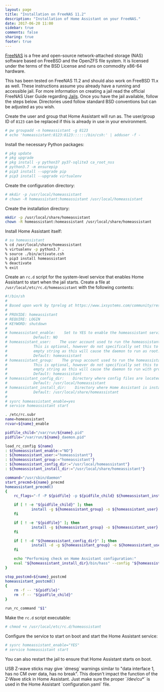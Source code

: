 ```yaml
---
layout: page
title: "Installation on FreeNAS 11.2"
description: "Installation of Home Assistant on your FreeNAS."
date: 2017-06-20 11:00
sidebar: true
comments: false
sharing: true
footer: true
---
```


[FreeNAS](https://www.freenas.org) is a free and open-source network-attached storage (NAS) software based on FreeBSD and the OpenZFS file system. It is licensed under the terms of the BSD License and runs on commodity x86-64 hardware.

This has been tested on FreeNAS 11.2 and should also work on FreeBSD 11.x as well. These instructions assume you already have a running and accessible jail. For more information on creating a jail read the official FreeNAS User Guide regarding [Jails](https://www.ixsystems.com/documentation/freenas/11.2/jails.html). Once you have the jail available, follow the steps below. Directories used follow standard BSD conventions but can be adjusted as you wish.

Create the user and group that Home Assistant will run as. The user/group ID of `8123` can be replaced if this is already in use in your environment.

```bash
# pw groupadd -n homeassistant -g 8123
# echo 'homeassistant:8123:8123::::::/bin/csh:' | adduser -f -
```

Install the necessary Python packages:

```bash
# pkg update
# pkg upgrade
# pkg install -y python37 py37-sqlite3 ca_root_nss
# python3.7 -m ensurepip
# pip3 install --upgrade pip
# pip3 install --upgrade virtualenv
```

Create the configuration directory:

```bash
# mkdir -p /usr/local/homeassistant
# chown -R homeassistant:homeassistant /usr/local/homeassistant
```

Create the installation directory:

```bash
mkdir -p /usr/local/share/homeassistant
chown -R homeassistant:homeassistant /usr/local/share/homeassistant
```

Install Home Assistant itself:

```bash
# su homeassistant
% cd /usr/local/share/homeassistant
% virtualenv -p python3.7 .
% source ./bin/activate.csh
% pip3 install homeassistant
% deactivate
% exit
```

Create an `rc.d` script for the system-level service that enables Home Assistant to start when the jail starts. Create a file at `/usr/local/etc/rc.d/homeassistant` with the following contents:

```bash
#!/bin/sh
#
# Based upon work by tprelog at https://www.ixsystems.com/community/resources/fn-11-2-iocage-home-assistant-jail-plugins-for-node-red-mosquitto-amazon-dash-tasmoadmin.102/
#
# PROVIDE: homeassistant
# REQUIRE: LOGIN
# KEYWORD: shutdown
#
# homeassistant_enable:    Set to YES to enable the homeassistant service.
#            Default: NO
# homeassistant_user:    The user account used to run the homeassistant daemon.
#            This is optional, however do not specifically set this to an
#            empty string as this will cause the daemon to run as root.
#            Default: homeassistant
# homeassistant_group:    The group account used to run the homeassistant daemon.
#            This is optional, however do not specifically set this to an
#            empty string as this will cause the daemon to run with group wheel.
#            Default: homeassistant
# homeassistant_config_dir:    Directory where config files are located.
#            Default: /usr/local/homeassistant
# homeassistant_install_dir:    Directory where Home Assistant is installed.
#            Default: /usr/local/share/homeassistant
#
# sysrc homeassistant_enable=yes
# service homeassistant start

. /etc/rc.subr
name=homeassistant
rcvar=${name}_enable

pidfile_child="/var/run/${name}.pid"
pidfile="/var/run/${name}_daemon.pid"

load_rc_config ${name}
: ${homeassistant_enable:="NO"}
: ${homeassistant_user:="homeassistant"}
: ${homeassistant_group:="homeassistant"}
: ${homeassistant_config_dir:="/usr/local/homeassistant"}
: ${homeassistant_install_dir:="/usr/local/share/homeassistant"}

command="/usr/sbin/daemon"
start_precmd=${name}_precmd
homeassistant_precmd()
{
    rc_flags="-f -P ${pidfile} -p ${pidfile_child} ${homeassistant_install_dir}/bin/hass --config ${homeassistant_config_dir} ${rc_flags}"

    if [ ! -e "${pidfile_child}" ]; then
            install -g ${homeassistant_group} -o ${homeassistant_user} -- /dev/null "${pidfile_child}";
    fi

    if [ ! -e "${pidfile}" ]; then
            install -g ${homeassistant_group} -o ${homeassistant_user} -- /dev/null "${pidfile}";
    fi

    if [ ! -d "${homeassistant_config_dir}" ]; then
            install -d -g ${homeassistant_group} -o ${homeassistant_user} -- "${homeassistant_config_dir}";
    fi

    echo "Performing check on Home Assistant configuration:"
    eval "${homeassistant_install_dir}/bin/hass" --config "${homeassistant_config_dir}" --script check_config
}

stop_postcmd=${name}_postcmd
homeassistant_postcmd()
{
    rm -f -- "${pidfile}"
    rm -f -- "${pidfile_child}"
}

run_rc_command "$1"
```

Make the `rc.d` script executable:

```bash
# chmod +x /usr/local/etc/rc.d/homeassistant
```

Configure the service to start on boot and start the Home Assistant service:

```bash
# sysrc homeassistant_enable="YES"
# service homeassistant start
```

You can also restart the jail to ensure that Home Assistant starts on boot.

<p class='note'>
USB Z-wave sticks may give `dmesg` warnings similar to "data interface 1, has no CM over data, has no break". This doesn't impact the function of the Z-Wave stick in Home Assistant. Just make sure the proper `/dev/cu*` is used in the Home Assistant `configuration.yaml` file.
</p>
